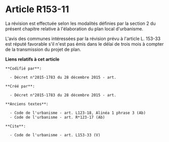 # Article R153-11

La révision est effectuée selon les modalités définies par la section 2 du présent chapitre relative à l'élaboration du plan
local d'urbanisme. 

L'avis des communes intéressées par la révision prévu à l'article L. 153-33 est réputé favorable s'il n'est pas émis dans le
délai de trois mois à compter de la transmission du projet de plan.

**Liens relatifs à cet article**

	**Codifié par**:

	  - Décret n°2015-1783 du 28 décembre 2015 - art.

	**Créé par**:

	  - Décret n°2015-1783 du 28 décembre 2015 - art.

	**Anciens textes**:

	  - Code de l'urbanisme - art. L123-18, Alinéa 1 phrase 3 (Ab)
	  - Code de l'urbanisme - art. R*123-17 (Ab)

	**Cite**:

	  - Code de l'urbanisme - art. L153-33 (V)
